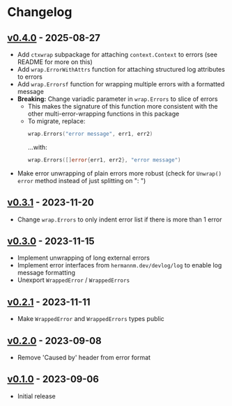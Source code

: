 # Changelog

## [v0.4.0] - 2025-08-27

- Add `ctxwrap` subpackage for attaching `context.Context` to errors (see README for more on this)
- Add `wrap.ErrorWithAttrs` function for attaching structured log attributes to errors
- Add `wrap.Errorsf` function for wrapping multiple errors with a formatted message
- **Breaking:** Change variadic parameter in `wrap.Errors` to slice of errors
    - This makes the signature of this function more consistent with the other multi-error-wrapping
      functions in this package
    - To migrate, replace:
      ```go
      wrap.Errors("error message", err1, err2)
      ```
      ...with:
      ```go
      wrap.Errors([]error{err1, err2}, "error message")
      ```
- Make error unwrapping of plain errors more robust (check for `Unwrap() error` method instead of
  just splitting on ": ")

## [v0.3.1] - 2023-11-20

- Change  `wrap.Errors` to only indent error list if there is more than 1 error

## [v0.3.0] - 2023-11-15

- Implement unwrapping of long external errors
- Implement error interfaces from `hermannm.dev/devlog/log` to enable log message formatting
- Unexport `WrappedError` / `WrappedErrors`

## [v0.2.1] - 2023-11-11

- Make `WrappedError` and `WrappedErrors` types public

## [v0.2.0] - 2023-09-08

- Remove 'Caused by' header from error format

## [v0.1.0] - 2023-09-06

- Initial release

[Unreleased]: https://github.com/hermannm/wrap/compare/v0.4.0...HEAD

[v0.4.0]: https://github.com/hermannm/wrap/compare/v0.3.1...v0.4.0

[v0.3.1]: https://github.com/hermannm/wrap/compare/v0.3.0...v0.3.1

[v0.3.0]: https://github.com/hermannm/wrap/compare/v0.2.1...v0.3.0

[v0.2.1]: https://github.com/hermannm/wrap/compare/v0.2.0...v0.2.1

[v0.2.0]: https://github.com/hermannm/wrap/compare/v0.1.0...v0.2.0

[v0.1.0]: https://github.com/hermannm/wrap/compare/f9adbb2...v0.1.0
